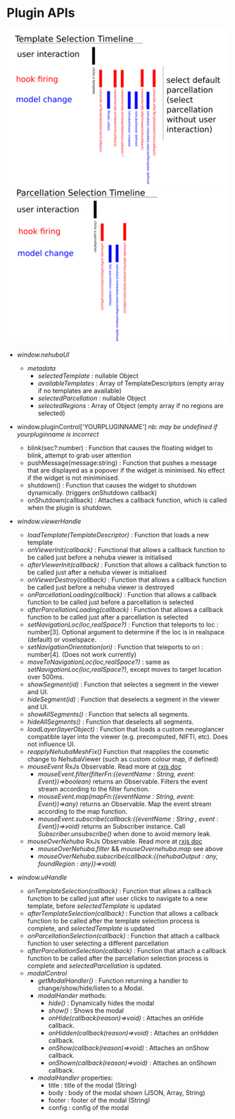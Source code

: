 Plugin APIs
======
![Loading Template Timing](loadTemplateTimeline.svg.png)
![Loading Template Timing](loadParcellationTimeline.svg.png)
- *window.nehubaUI*
  - *metadata* 
    - *selectedTemplate* : nullable Object 
    - *availableTemplates* : Array of TemplateDescriptors (empty array if no templates are available)
    - *selectedParcellation* : nullable Object
    - *selectedRegions* : Array of Object (empty array if no regions are selected)

- window.pluginControl['YOURPLUGINNAME'] *nb: may be undefined if yourpluginname is incorrect*
  - blink(sec?:number) : Function that causes the floating widget to blink, attempt to grab user attention
  - pushMessage(message:string) : Function that pushes a message that are displayed as a popover if the widget is minimised. No effect if the widget is not miniminised.
  - shutdown() : Function that causes the widget to shutdown dynamically. (triggers onShutdown callback)
  - onShutdown(callback) : Attaches a callback function, which is called when the plugin is shutdown.
  
- *window.viewerHandle*
  - *loadTemplate(TemplateDescriptor)* : Function that loads a new template
  - *onViewerInit(callback)* : Functional that allows a callback function to be called just before a nehuba viewer is initialised
  - *afterViewerInit(callback)* : Function that allows a callback function to be called just after a nehuba viewer is initialised
  - *onViewerDestroy(callback)* : Function that allows a callback function be called just before a nehuba viewer is destroyed
  - *onParcellationLoading(callback)* : Function that allows a callback function to be called just before a parcellation is selected
  - *afterParcellationLoading(callback)* : Function that allows a callback function to be called just after a parcellation is selected
  - *setNavigationLoc(loc,realSpace?)* : Function that teleports to loc : number[3]. Optional argument to determine if the loc is in realspace (default) or voxelspace.
  - *setNavigationOrientation(ori)* : Function that teleports to ori : number[4]. (Does not work currently)
  - *moveToNavigationLoc(loc,realSpace?)* : same as *setNavigationLoc(loc,realSpace?)*, except moves to target location over 500ms.
  - *showSegment(id)* : Function that selectes a segment in the viewer and UI. 
  - *hideSegment(id)* : Function that deselects a segment in the viewer and UI.
  - *showAllSegments()* : Function that selects all segments.
  - *hideAllSegments()* : Function that deselects all segments.
  - *loadLayer(layerObject)* : Function that loads a custom neuroglancer compatible layer into the viewer (e.g. precomputed, NIFTI, etc). Does not influence UI. 
  - *reapplyNehubaMeshFix()* Function that reapplies the cosmetic change to NehubaViewer (such as custom colour map, if defined)
  - *mouseEvent* RxJs Observable. Read more at [rxjs doc](http://reactivex.io/rxjs/)
    - *mouseEvent.filter(filterFn:({eventName : String, event: Event})=>boolean)* returns an Observable. Filters the event stream according to the filter function.
    - *mouseEvent.map(mapFn:({eventName : String, event: Event})=>any)* returns an Observable. Map the event stream according to the map function.
    - *mouseEvent.subscribe(callback:({eventName : String , event : Event})=>void)* returns an Subscriber instance. Call *Subscriber.unsubscribe()* when done to avoid memory leak. 
  - *mouseOverNehuba* RxJs Observable. Read more at [rxjs doc](http://reactivex.io/rxjs)
    - *mouseOverNehuba.filter* && *mouseOvernehuba.map* see above
    - *mouseOverNehuba.subscribe(callback:({nehubaOutput : any, foundRegion : any})=>void)*

- *window.uiHandle*
  - *onTemplateSelection(callback)* : Function that allows a callback function to be called just after user clicks to navigate to a new template, before *selectedTemplate* is updated
  - *afterTemplateSelection(callback)* : Function that allows a callback function to be called after the template selection process is complete, and *selectedTemplate* is updated
  - *onParcellationSelection(callback)* : Function that attach a callback function to user selecting a different parcellation
  - *afterParcellationSelection(callback)* : Function that attach a callback function to be called after the parcellation selection process is complete and *selectedParcellation* is updated.
  - *modalControl*
    - *getModalHandler()* : Function returning a handler to change/show/hide/listen to a Modal. 
    - *modalHander* methods:
      - *hide()* : Dynamically hides the modal
      - *show()* : Shows the modal
      - *onHide(callback(reason)=>void)* : Attaches an onHide callback. 
      - *onHidden(callback(reason)=>void)* : Attaches an onHidden callback. 
      - *onShow(callback(reason)=>void)* : Attaches an onShow callback. 
      - *onShown(callback(reason)=>void)* : Attaches an onShown callback.
    - *modalHandler* properties:
      - title : title of the modal (String)
      - body : body of the modal shown (JSON, Array, String)
      - footer : footer of the modal (String)
      - config : config of the modal
